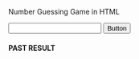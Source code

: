 <p id="message">Number Guessing Game in HTML</p>
<input id="number" />
<button onclick="myFunction()">Button</button>
<h4 id="pastResult">PAST RESULT</h4>

<script>
    var min = 1;
    var max = 100;
    var yourRandomNumber = Math.ceil(Math.random() * (+max - + min )) + +min;
    var pastResult = '';
    var count = 10;
    //alert(yourRandomNumber);

    function myFunction(){
        if(count == 1){
            alert('You lose. your correct number is '+ yourRandomNumber+',Please retry');
            location.reload();
        }
        var yourInput = document.getElementById('number').value;
        if(yourInput == yourRandomNumber){
            document.getElementById('message').innerHTML = 'WOW Correct :v';
            document.getElementById('message').style.backgroundColor = '#33ff33';
        }
        else if(yourInput < yourRandomNumber){
            count--;
            document.getElementById('message').innerHTML = 'Your number is too low. You have '+ count +' :D';
            document.getElementById('message').style.backgroundColor = '#ff3333';
        }
        else if(yourInput > yourRandomNumber){
            count--;
            document.getElementById('message').innerHTML = 'Your number is too high. You have '+ count +' :D';
            document.getElementById('message').style.backgroundColor = '#ff3333';
        }
        pastResult = pastResult + yourInput + '<br>';
        document.getElementById('pastResult').innerHTML = pastResult;
    }

</script>